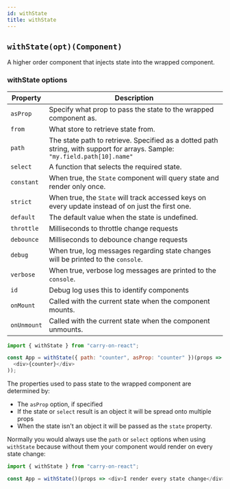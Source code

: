 ```yaml
---
id: withState
title: withState
---
```


## `withState(opt)(Component)`

A higher order component that injects state into the wrapped component.

### withState options

| Property    | Description                                                                                                                |
| ----------- | -------------------------------------------------------------------------------------------------------------------------- |
| `asProp`    | Specify what prop to pass the state to the wrapped component as.                                                           |
| `from`      | What store to retrieve state from.                                                                                         |
| `path`      | The state path to retrieve. Specified as a dotted path string, with support for arrays. Sample: `"my.field.path[10].name"` |
| `select`    | A function that selects the required state.                                                                                |
| `constant`  | When true, the `State` component will query state and render only once.                                                    |
| `strict`    | When true, the `State` will track accessed keys on every update instead of on just the first one.                          |
| `default`   | The default value when the state is undefined.                                                                             |
| `throttle`  | Milliseconds to throttle change requests                                                                                   |
| `debounce`  | Milliseconds to debounce change requests                                                                                   |
| `debug`     | When true, log messages regarding state changes will be printed to the `console`.                                          |
| `verbose`   | When true, verbose log messages are printed to the `console`.                                                              |
| `id`        | Debug log uses this to identify components                                                                                 |
| `onMount`   | Called with the current state when the component mounts.                                                                   |
| `onUnmount` | Called with the current state when the component unmounts.                                                                 |

```js
import { withState } from "carry-on-react";

const App = withState({ path: "counter", asProp: "counter" })(props => (
  <div>{counter}</div>
));
```

The properties used to pass state to the wrapped component are determined by:

- The `asProp` option, if specified
- If the state or `select` result is an object it will be spread onto multiple props
- When the state isn't an object it will be passed as the `state` property.

Normally you would always use the `path` or `select` options when using `withState` because without them your component would render on every state change:

```js
import { withState } from "carry-on-react";

const App = withState()(props => <div>I render every state change</div>);
```

